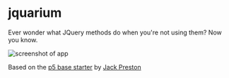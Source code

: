 # jquarium

Ever wonder what JQuery methods do when you're not using them? Now you know.

![screenshot of app](https://cdn.glitch.com/ea138267-ba1b-4761-b329-d6c4b9e742ee%2FScreenshot%202018-09-19%2016.50.46.png?1537372271140)

Based on the [p5 base starter](https://p5-base-project.glitch.me/) by [Jack Preston](https://github.com/unwitting)